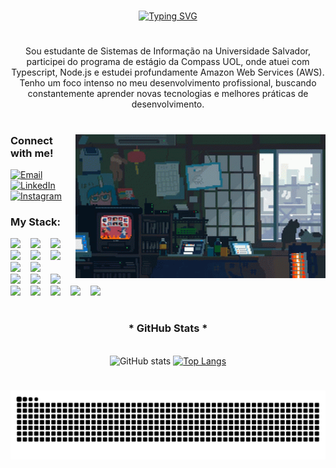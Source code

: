 
#

<div align="center">
  <a href="https://git.io/typing-svg"><img src="https://readme-typing-svg.herokuapp.com?font=Mulish&duration=3500&pause=500&color=00F6A0&center=true&width=435&lines=%3E+Welcome+to+my+profile+!;My+Name+is+Thiago+Sampaio+%3C;%3E+I'm+a+Software+Developer;Check+out+my+last+project+%3C" alt="Typing SVG" /></a>
</div>

#

<p align="center">Sou estudante de Sistemas de Informação na Universidade Salvador, participei do programa de estágio da Compass UOL, onde atuei com Typescript, Node.js e estudei profundamente Amazon Web Services (AWS). Tenho um foco intenso no meu desenvolvimento profissional, buscando constantemente aprender novas tecnologias e melhores práticas de desenvolvimento. 
  
#

<img align="right" alt="" height="230px" src="./src/eb50875a68b04b0480fa929af2c7547c.gif">


<h3 align="left">Connect with me!</h3>

[![Email](https://img.shields.io/badge/-Email-000?style=for-the-badge&logo=gmail&logoColor=00F6A0)](mailto:thiago.sampaiog@gmail.com)
[![LinkedIn](https://img.shields.io/badge/-LinkedIn-000?style=for-the-badge&logo=linkedin&logoColor=00F6A06&color:FFF)](https://www.linkedin.com/in/thiago-sampaiog/)
[![Instagram](https://img.shields.io/badge/-Instagram-000?style=for-the-badge&logo=instagram&logoColor=00F6A0)](https://www.instagram.com/tokito.yw/)

<h3 align="left">My Stack: </h3>

<div align="left">
  <img src="https://skillicons.dev/icons?i=nodejs" width="30"/>
  <img width="8" />
  <img src="https://skillicons.dev/icons?i=nest" width="30"/>
  <img width="8" />
  <img src="https://skillicons.dev/icons?i=ts" width="30"/>
  <img width="8" />
  <img src="https://skillicons.dev/icons?i=postgresql" width="30"/>
  <img width="8" />
  <img src="https://skillicons.dev/icons?i=mysql" width="30"/>
  <img width="8" />
  <img src="https://skillicons.dev/icons?i=vercel" width="30"/>
  <img width="8" />
  <img src="https://skillicons.dev/icons?i=tailwind" width="30"/>
  <img width="8" />
  <img src="https://skillicons.dev/icons?i=nextjs" width="30"/>
  <img width="8" />
</div>

<div align="left">
    <img src="https://skillicons.dev/icons?i=docker" width="30"/>
  <img width="8" />
  <img src="https://skillicons.dev/icons?i=git" width="30"/>
  <img width="8" />
  <img src="https://skillicons.dev/icons?i=aws" width="30"/>
  <img width="8" />
  <img src="https://skillicons.dev/icons?i=jest" width="30"/>
  <img width="8" />
  <img src="https://skillicons.dev/icons?i=prisma" width="30"/>
  <img width="8" />
  <img src="https://skillicons.dev/icons?i=figma" width="30"/>
  <img width="8" />
  <img src="https://skillicons.dev/icons?i=bootstrap" width="30"/>
  <img width="8" />
  <img src="https://skillicons.dev/icons?i=react" width="30"/>
  <img width="8" />
</div>

#

<div align="center">
  <h3>* GitHub Stats *</h3>
  <br>
  <img src="https://github-readme-stats.vercel.app/api?username=thiagosampaiog&show_icons=true&hide_title=true&theme=radical&bg_color=000000&title_color=00F6A0&text_color=FFFFFF&icon_color=00F6A0" alt="GitHub stats">

  <a href="https://github.com/thiagosampaiog/github-readme-stats">
    <img src="https://github-readme-stats.vercel.app/api/top-langs/?username=thiagosampaiog&layout=compact&langs_count=6&theme=radical&bg_color=000000&title_color=00F6A0&text_color=FFFFFF&hide=html,scss,less" alt="Top Langs">
  </a>
</div>

#

<p align="center">
  <img src="https://raw.githubusercontent.com/thiagosampaiog/thiagosampaiog/output/github-contribution-grid-snake-dark.svg" alt="snake gif" />
</p>


